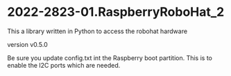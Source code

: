 # 2022-2823-01.RaspberryRoboHat_2

This a library written in Python to access the robohat hardware

version v0.5.0

Be sure you update config.txt int the Raspberry boot partition.
This is to enable the I2C ports which are needed.